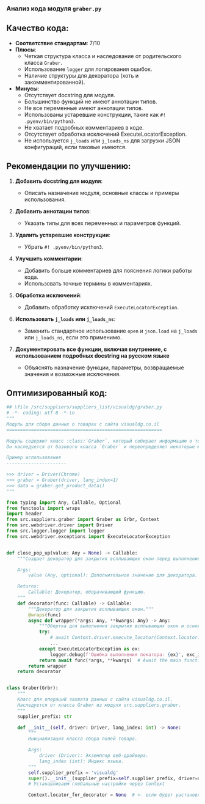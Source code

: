 ### **Анализ кода модуля `graber.py`**

## Качество кода:

- **Соответствие стандартам**: 7/10
- **Плюсы**:
  - Четкая структура класса и наследование от родительского класса `Graber`.
  - Использование `logger` для логирования ошибок.
  - Наличие структуры для декоратора (хоть и закомментированной).
- **Минусы**:
  - Отсутствует docstring для модуля.
  - Большинство функций не имеют аннотации типов.
  - Не все переменные имеют аннотации типов.
  - Использованы устаревшие конструкции, такие как `#! .pyenv/bin/python3`.
  - Не хватает подробных комментариев в коде.
  - Отсутствует обработка исключений ExecuteLocatorException.
  - Не используется `j_loads` или `j_loads_ns` для загрузки JSON конфигураций, если таковые имеются.

## Рекомендации по улучшению:

1.  **Добавить docstring для модуля**:
    - Описать назначение модуля, основные классы и примеры использования.

2.  **Добавить аннотации типов**:
    - Указать типы для всех переменных и параметров функций.

3.  **Удалить устаревшие конструкции**:
    - Убрать `#! .pyenv/bin/python3`.

4.  **Улучшить комментарии**:
    - Добавить больше комментариев для пояснения логики работы кода.
    - Использовать точные термины в комментариях.

5.  **Обработка исключений**:
    - Добавить обработку исключений `ExecuteLocatorException`.

6.  **Использовать `j_loads` или `j_loads_ns`**:
    - Заменить стандартное использование `open` и `json.load` на `j_loads` или `j_loads_ns`, если это применимо.

7. **Документировать все функции, включая внутренние, с использованием подробных docstring на русском языке**
    - Объяснять назначение функции, параметры, возвращаемые значения и возможные исключения.

## Оптимизированный код:

```python
## \file /src/suppliers/suppliers_list/visualdg/graber.py
# -*- coding: utf-8 -*-\n
"""
Модуль для сбора данных о товарах с сайта visualdg.co.il
=========================================================

Модуль содержит класс :class:`Graber`, который собирает информацию о товарах с сайта visualdg.co.il.
Он наследуется от базового класса `Graber` и переопределяет некоторые методы для нестандартной обработки полей.

Пример использования
----------------------

>>> driver = Driver(Chrome)
>>> graber = Graber(driver, lang_index=1)
>>> data = graber.get_product_data()
"""

from typing import Any, Callable, Optional
from functools import wraps
import header
from src.suppliers.graber import Graber as Grbr, Context
from src.webdriver.driver import Driver
from src.logger.logger import logger
from src.webdriver.exceptions import ExecuteLocatorException


def close_pop_up(value: Any = None) -> Callable:
    """Создает декоратор для закрытия всплывающих окон перед выполнением основной логики функции.

    Args:
        value (Any, optional): Дополнительное значение для декоратора. По умолчанию `None`.

    Returns:
        Callable: Декоратор, оборачивающий функцию.
    """
    def decorator(func: Callable) -> Callable:
        """Декоратор для закрытия всплывающих окон."""
        @wraps(func)
        async def wrapper(*args: Any, **kwargs: Any) -> Any:
            """Обертка для выполнения закрытия всплывающих окон и основной функции."""
            try:
                # await Context.driver.execute_locator(Context.locator.close_pop_up)  # Await async pop-up close
                ...
            except ExecuteLocatorException as ex:
                logger.debug(f'Ошибка выполнения локатора: {ex}', exc_info=True)
            return await func(*args, **kwargs)  # Await the main function
        return wrapper
    return decorator


class Graber(Grbr):
    """
    Класс для операций захвата данных с сайта visualdg.co.il.
    Наследуется от класса Graber из модуля src.suppliers.graber.
    """
    supplier_prefix: str

    def __init__(self, driver: Driver, lang_index: int) -> None:
        """
        Инициализация класса сбора полей товара.

        Args:
            driver (Driver): Экземпляр веб-драйвера.
            lang_index (int): Индекс языка.
        """
        self.supplier_prefix = 'visualdg'
        super().__init__(supplier_prefix=self.supplier_prefix, driver=driver, lang_index=lang_index)
        # Устанавливаем глобальные настройки через Context

        Context.locator_for_decorator = None  # <- если будет уастановлено значение - то оно выполнится в декораторе `@close_pop_up`